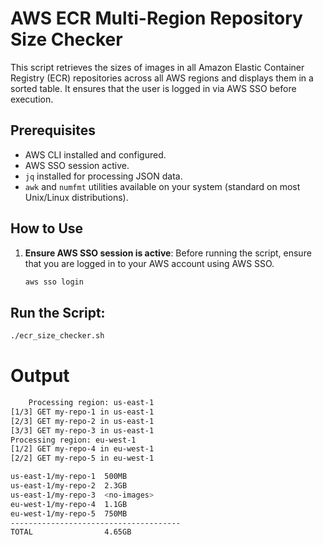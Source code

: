 # AWS ECR Multi-Region Repository Size Checker

This script retrieves the sizes of images in all Amazon Elastic Container Registry (ECR) repositories across all AWS regions and displays them in a sorted table. It ensures that the user is logged in via AWS SSO before execution.

## Prerequisites

- AWS CLI installed and configured.
- AWS SSO session active.
- `jq` installed for processing JSON data.
- `awk` and `numfmt` utilities available on your system (standard on most Unix/Linux distributions).

## How to Use

1. **Ensure AWS SSO session is active**:
   Before running the script, ensure that you are logged in to your AWS account using AWS SSO.

   ```bash
   aws sso login
   ```
## Run the Script:
```bash
./ecr_size_checker.sh

```

# Output 

```bash
    Processing region: us-east-1
[1/3] GET my-repo-1 in us-east-1
[2/3] GET my-repo-2 in us-east-1
[3/3] GET my-repo-3 in us-east-1
Processing region: eu-west-1
[1/2] GET my-repo-4 in eu-west-1
[2/2] GET my-repo-5 in eu-west-1

us-east-1/my-repo-1  500MB
us-east-1/my-repo-2  2.3GB
us-east-1/my-repo-3  <no-images>
eu-west-1/my-repo-4  1.1GB
eu-west-1/my-repo-5  750MB
--------------------------------------
TOTAL                4.65GB

```